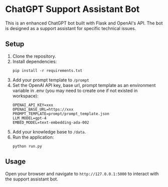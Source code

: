 # ChatGPT Support Assistant Bot

This is an enhanced ChatGPT bot built with Flask and OpenAI's API. The bot is designed as a support assistant for specific technical issues.

## Setup

1. Clone the repository.
2. Install dependencies:
    ```
    pip install -r requirements.txt
    ```
3. Add your prompt template to `/prompt`
3. Set the OpenAI API key, base url, prompt template as an environment variable in .env (you may need to create one if not existed in workspace):
    ```
    OPENAI_API_KEY=xxx
    OPENAI_BASE_URL=https://xxx
    PROMPT_TEMPLATE=prompt/prompt_template.json
    LLM_MODEL=gpt-4
    EMBED_MODEL=text-embedding-ada-002
    ```
4. Add your knowledge base to `/data`.
5. Run the application:
    ```
    python run.py
    ```

## Usage

Open your browser and navigate to `http://127.0.0.1:5000` to interact with the support assistant bot.

